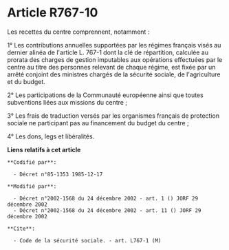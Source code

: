 # Article R767-10

Les recettes du centre comprennent, notamment :

1° Les contributions annuelles supportées par les régimes français visés au dernier alinéa de l'article L. 767-1 dont la clé
de répartition, calculée au prorata des charges de gestion imputables aux opérations effectuées par le centre au titre des
personnes relevant de chaque régime, est fixée par un arrêté conjoint des ministres chargés de la sécurité sociale, de
l'agriculture et du budget.

2° Les participations de la Communauté européenne ainsi que toutes subventions liées aux missions du centre ;

3° Les frais de traduction versés par les organismes français de protection sociale ne participant pas au financement du
budget du centre ;

4° Les dons, legs et libéralités.

**Liens relatifs à cet article**

	**Codifié par**:

	  - Décret n°85-1353 1985-12-17

	**Modifié par**:

	  - Décret n°2002-1568 du 24 décembre 2002 - art. 1 () JORF 29 décembre 2002
	  - Décret n°2002-1568 du 24 décembre 2002 - art. 11 () JORF 29 décembre 2002

	**Cite**:

	  - Code de la sécurité sociale. - art. L767-1 (M)
